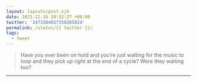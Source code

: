 ```yaml
---
layout: layouts/post.njk
date: 2021-12-16 20:52:27 +00:00
twitter: '1471584027358285824'
permalink: /status/{{ twitter }}/
tags: 
  - tweet
---
```


> Have you ever been on hold and you’re just waiting for the music to loop and they pick up *right* at the end of a cycle? Were they waiting too?

---
